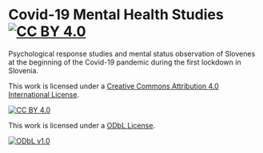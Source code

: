 # Covid-19 Mental Health Studies [![CC BY 4.0][cc-by-shield]][cc-by]

Psychological response studies and mental status observation of Slovenes at the beginning of the Covid-19 pandemic during the first lockdown in Slovenia.


This work is licensed under a
[Creative Commons Attribution 4.0 International License][cc-by].

[![CC BY 4.0][cc-by-image]][cc-by]

[cc-by]: http://creativecommons.org/licenses/by/4.0/
[cc-by-image]: https://i.creativecommons.org/l/by/4.0/88x31.png
[cc-by-shield]: https://img.shields.io/badge/License-CC%20BY%204.0-lightgrey.svg


This work is licensed under a
[ODbL License][od-by].

[![ODbL v1.0][od-by-image]][od-by]

[od-by]: http://creativecommons.org/licenses/by/4.0/
[od-by-image]: https://a.okfn.org/img/oki/small-rgb-89x68.png
[od-by-shield]: https://img.shields.io/badge/License-CC%20BY%204.0-lightgrey.svg